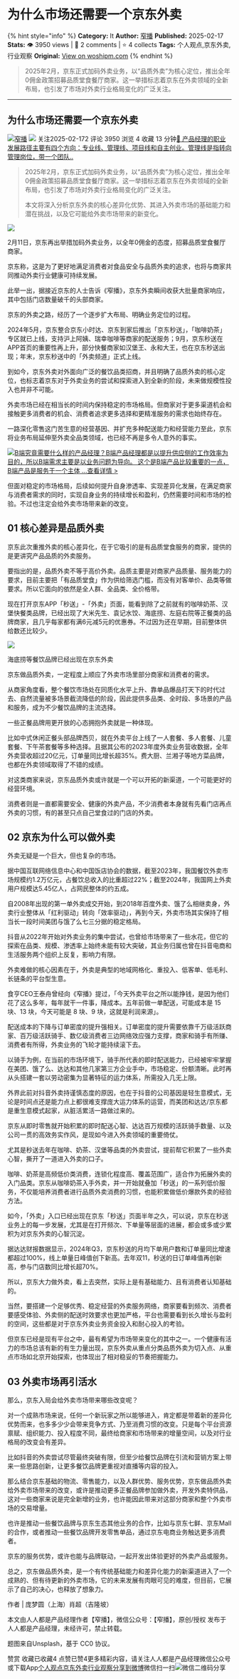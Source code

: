 # 为什么市场还需要一个京东外卖
{% hint style="info" %}
**Category:** It
**Author:** [窄播](https://www.woshipm.com/u/1521537)
**Published:** 2025-02-17  
**Stats:** 👁️ 3950 views | 💬 2 comments | ⭐ 4 collects
**Tags:** 个人观点,京东外卖,行业观察
**Original:** [View on woshipm.com](https://www.woshipm.com/it/6181102.html)
{% endhint %}
> 2025年2月，京东正式加码外卖业务，以“品质外卖”为核心定位，推出全年0佣金政策招募品质堂食餐厅商家。这一举措标志着京东在外卖领域的全新布局，也引发了市场对外卖行业格局变化的广泛关注。

---

## 为什么市场还需要一个京东外卖

[![](https://static.woshipm.com/view/woshipm_api_def_20230601112921_4944.png?imageView2/1/w/72/h/72/q/100)](https://www.woshipm.com/u/1521537)[窄播](https://www.woshipm.com/u/1521537) ![](https://static.woshipm.com/tag/1122_1@2x.png) 关注2025-02-172 评论 3950 浏览 4 收藏 13 分钟[🔗 产品经理的职业发展路径主要有四个方向：专业线、管理线、项目线和自主创业。管理线是指转向管理岗位，带一个团队..](https://ke.qidianla.com/courses/90pm)

> 2025年2月，京东正式加码外卖业务，以“品质外卖”为核心定位，推出全年0佣金政策招募品质堂食餐厅商家。这一举措标志着京东在外卖领域的全新布局，也引发了市场对外卖行业格局变化的广泛关注。
> 
> 本文将深入分析京东外卖的核心差异化优势、其进入外卖市场的基础能力和潜在挑战，以及它可能给外卖市场带来的新变化。

![](https://image.woshipm.com/2023/04/17/77655430-dcf5-11ed-9781-00163e0b5ff3.png)

2月11日，京东再出举措加码外卖业务，以全年0佣金的态度，招募品质堂食餐厅商家。

京东称，这是为了更好地满足消费者对食品安全与品质外卖的追求，也将与商家共同推动外卖行业健康可持续发展。

此举一出，据接近京东的人士告诉《窄播》，京东外卖瞬间收获大批量商家响应，其中包括门店数量破千的头部商家。

京东的外卖之路，经历了一个逐步扩大布局、明确业务定位的过程。

2024年5月，京东整合京东小时达、京东到家后推出「京东秒送」，「咖啡奶茶」专区就已上线，支持沪上阿姨、瑞幸咖啡等商家的配送服务；9月，京东秒送在APP首页的重要性再上升，部分快餐商家如汉堡王、永和大王，也在京东秒送出现；年末，京东秒送中的「外卖频道」正式上线。

到如今，京东外卖对外面向广泛的餐饮品类招商，并且明确了品质外卖的核心定位，也标志着京东对于外卖业务的尝试和探索进入到全新的阶段，未来做规模性投入也并非不可能。

外卖市场已经在相当长的时间内保持稳定的市场格局。但商家对于更多渠道机会和接触更多消费者的机会、消费者追求更多选择和更精准服务的需求也始终存在。

一路深化零售这门苦生意的经营基因、并扩充多种配送能力和经营能力至此，京东将业务布局延伸至外卖全品类领域，也已经不再是多令人意外的事实。

[![](https://image.woshipm.com/2023/08/02/f7cafd68-30e3-11ee-9da3-00163e0b5ff3.png)B端究竟需要什么样的产品经理？B端产品经理都是以提升供应侧的工作效率为目的，所以B端需求主要是以业务问题为导向。 这个是B端产品比较重要的一点，B端产品是服务于一个主体 ...查看详情 >](https://ke.qidianla.com/courses/bcpm)

但面对稳定的市场格局，后续如何提升自身渗透率、实现差异化发展，在满足商家与消费者需求的同时，实现自身业务的持续增长和盈利，仍然需要时间和市场的检验。不过也注定会给外卖市场带来新的改变。

## 01 核心差异是品质外卖

京东此次重推外卖的核心差异化，在于它吸引的是有品质堂食服务的商家，提供的是更讲究产品品质的外卖服务。

要指出的是，品质外卖不等于高价外卖。品质主要是对商家产品质量、服务能力的要求，目前主要把「有品质堂食」作为供给筛选门槛，而没有对客单价、品类等做要求。所以它面向的依然是全人群、全品类、全价格带。

现在打开京东APP「秒送」-「外卖」页面，能看到除了之前就有的咖啡奶茶、汉堡快餐类品牌，已经出现了大米先生、袁记水饺、海底捞、左庭右院等正餐类的品牌商家，且几乎每家都有满6元减5元的优惠券。不过因为还在早期，目前整体供给数还比较少。

![](https://image.woshipm.com/2025/02/13/fd4c2b88-e9f4-11ef-bc62-00163e09d72f.png)

海底捞等餐饮品牌已经出现在京东外卖

京东做品质外卖，一定程度上顺应了外卖市场里部分商家和消费者的需求。

从商家角度看，整个餐饮市场处在同质化水平上升、靠单品爆品打天下的时代过去、自然流量被多场景截流降低的阶段，因此提供多品类、全时段、多场景的产品和服务，成为不少餐饮品牌的主流选择。

一些正餐品牌用更开放的心态拥抱外卖就是一种体现。

比如中式休闲正餐头部品牌西贝，就在外卖平台上线了一人套餐、多人套餐、儿童套餐、下午茶套餐等多种选择。且据其公布的2023年度外卖业务营收数据，全年外卖营收超过20亿元，订单量同比增长超35%。费大厨、兰湘子等地方菜品牌，也都在外卖领域取得了不错的成绩。

对这类商家来说，京东品质外卖或许就是一个可以开拓的新渠道，一个可能更好的经营环境。

消费者则是一直都需要安全、健康的外卖产品，不少消费者本身就有先看门店再点外卖的习惯，有的甚至只点自己堂食过的门店的外卖。

## 02 京东为什么可以做外卖

外卖无疑是一个巨大，但也复杂的市场。

据中国互联网络信息中心和中国饭店协会的数据，截至2023年，我国餐饮外卖市场规模约1.2万亿元，占餐饮总收入的比重超过22%；截至2024年，我国网上外卖用户规模达5.45亿人，占网民整体的约五成。

自2008年出现的第一单外卖成交开始，到2018年百度外卖、饿了么相继卖身，外卖行业整体从「红利驱动」转向「效率驱动」，再到今天，外卖市场其实保持了相当长一段时间美团与饿了么七三分据的稳定格局。

抖音从2022年开始对外卖业务的集中尝试，也曾给市场带来了一些水花，但它的探索在品类、规模、渗透率上始终未能有较大突破，其业务归属也曾在抖音电商和生活服务两个组织上反复，影响力有限。

外卖难做的核心因素在于，外卖是典型的地域网格化、重投入、低客单、低毛利、长链条的平台型生意。

食亨CEO王泰舟曾经向《窄播》提过，「今天外卖平台之所以能挣钱，是因为他们花了这么多年，每年就干一件事，降成本。五年前做一单配送，可能成本是 15 块、13 块，今天可能是 8 块、9 块，这就是利润来源」。

配送成本的下降与订单密度的提升强相关。订单密度的提升需要依靠千万级活跃商家、百万级活跃骑手、数亿级消费者三边网络效应强力支撑，商家和骑手有所赚、消费者有所得，外卖业务的飞轮才能持续滚下去。

以骑手为例，在当前的市场环境下，骑手所代表的即时配送能力，已经被牢牢掌握在美团、饿了么、达达和其他几家第三方企业手中，市场稳定、份额清晰。此时再从头搭建一套以劳动密集为显著特征的运力体系，所需投入几无上限。

外界此前对抖音外卖持谨慎态度的原因，也在于抖音的公司基因是轻生意模式，无论是时间点还是能力点上都很难支撑庞大运力体系的运营，而美团和达达/京东都是重生意模式起家，从脏活累活一路做过来的。

京东从即时零售就开始积累的即时配送心智、达达百万规模的活跃骑手数量、以及公司一贯的高效务实作风，是现如今进入外卖领域的重要倚仗。

尤其是秒送去年在咖啡、奶茶、汉堡等品类的外卖尝试，提前帮它积累了一些外卖心智，撕开了一道进入外卖的口子。

咖啡、奶茶是高频低价类消费，连锁化程度高、覆盖范围广，适合作为拓展外卖的入门品类。京东从咖啡奶茶入手外卖，并一开始就叠加「秒送」的一系列低价服务，不仅能培养消费者进行品质外卖消费的习惯，也能积累做低价爆款外卖的经验方法。

如今，「外卖」入口已经出现在京东「秒送」页面半年之久，可以说，京东在秒送业务上的每一步发展，尤其是在打开频次、下单量等层面的进展，都会或多或少累积为对京东外卖的心智沉淀。

据达达财报数据显示，2024年Q3，京东秒送的月均下单用户数和订单量同比增速都超过100%，线上单量日峰值创下新高。去年双11，秒送的日订单峰值再创新高，参与门店数同比增长超70%。

所以，京东大力做外卖，看上去突然，实际上是有基础能力、且有消费者认知基础的。

当然，要搭建一个足够优秀、稳定经营的外卖服务网络，商家要看到频次、消费者要感受体验、外卖侧的配送时效要求也更加严格，平台也需要看到长久增长与盈利的空间，这些都是对于京东外卖业务资金投入和耐心投入的考验。

但京东已经是现有平台之中，最有希望为市场带来变化的其中之一。一个健康有活力的市场总该有新的有生力量出现，京东外卖从重点分类品质外卖为切入点、从重点市场如北京开始探索，也体现出了相对稳妥的节奏把握能力。

## 03 外卖市场再引活水

那么，京东入局会给外卖市场带来哪些改变呢？

对一个成熟市场来说，任何一个新玩家之所以能够进入，肯定都是带着新的差异化优势而来，也多多少少会带来竞争方式、乃至消费习惯的改变。只是每个平台资源禀赋、组织能力、投入程度不同，最终给商家和市场带来的增量空间，以及对行业格局的改变会有差异。

比如抖音的外卖尝试尽管最终突破有限，但至少给餐饮品牌在引流和营销方案上带来一些思路创新，让更多餐饮品牌更重视对直播等内容的投入。

那么结合京东基础的物流、零售能力，以及人群优势、服务优势，京东做品质外卖给外卖市场带来的改变，或许是推动更多正餐品牌参加做外卖，开发外卖特供品，这对一些商家来说是完全新增的业务，也许能因此带来对这部分商家和整个外卖市场的交易增量。

也许是推动一些餐饮品牌与京东生态其他业务的合作，比如与京东七鲜、京东Mall的合作，或者推动一些餐饮品牌开发零售单品，通过京东电商业务触达更多消费者。

京东的服务优势，或许也能与品牌联动，一起开发出体验更好的外卖产品或服务。

总之，京东做品质外卖，是一个有传统基础能力和差异化能力的新渠道进入了一个成熟的、但有待更新的外卖市场，它的未来发展有肉眼可见的难度，但目前，它展示了自己的决心，也释放了想象力。

作者 | 庞梦圆（上海）肖超（吉隆坡）

本文由人人都是产品经理作者【窄播】，微信公众号：【窄播】，原创/授权 发布于人人都是产品经理，未经许可，禁止转载。

题图来自Unsplash，基于 CC0 协议。

赞赏 收藏已收藏4 点赞已赞4更多精彩内容，请关注人人都是产品经理微信公众号或下载App[个人观点](https://www.woshipm.com/tag/%e4%b8%aa%e4%ba%ba%e8%a7%82%e7%82%b9)[京东外卖](https://www.woshipm.com/tag/%e4%ba%ac%e4%b8%9c%e5%a4%96%e5%8d%96)[行业观察](https://www.woshipm.com/tag/%e8%a1%8c%e4%b8%9a%e8%a7%82%e5%af%9f)[分享到微博](https://service.weibo.com/share/share.php?appkey=2775287854&title=为什么市场还需要一个京东外卖&url=https://www.woshipm.com/it/6181102.html&pic=https://image.woshipm.com/2023/04/17/77655430-dcf5-11ed-9781-00163e0b5ff3.png)微信扫一扫![微信二维码](https://api.pwmqr.com/qrcode/create/?url=https://www.woshipm.com/it/6181102.html)分享